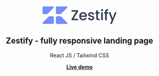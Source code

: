 <div align="center">

<img src="./src/assets/logo.png" alt="logo" width="200px" />

  <h2>
    Zestify - fully responsive landing page
  </h2>
  <p>
    React JS / Tailwind CSS
  </p>
  
  <a href="https://korosizoli.github.io/react-tailwind-landing-page/" target="_blank">
  <strong>Live demo</strong>
  </a>

</div>
